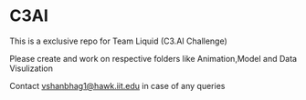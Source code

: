 # C3AI

This is a exclusive repo for Team Liquid (C3.AI Challenge)

Please create and work on respective folders like Animation,Model and Data Visulization


Contact vshanbhag1@hawk.iit.edu in case of any queries
